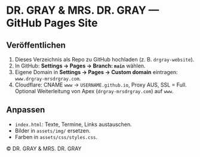 # DR. GRAY & MRS. DR. GRAY — GitHub Pages Site

## Veröffentlichen
1. Dieses Verzeichnis als Repo zu GitHub hochladen (z. B. `drgray-website`).
2. In GitHub: **Settings → Pages → Branch: `main`** wählen.
3. Eigene Domain in **Settings → Pages → Custom domain** eintragen: `www.drgray-mrsdrgray.com`.
4. Cloudflare: CNAME `www` → `USERNAME.github.io`, Proxy AUS, SSL = Full. Optional Weiterleitung von Apex (`drgray-mrsdrgray.com`) auf `www`.

## Anpassen
- `index.html`: Texte, Termine, Links austauschen.
- Bilder in `assets/img/` ersetzen.
- Farben in `assets/css/styles.css`.

© DR. GRAY & MRS. DR. GRAY
